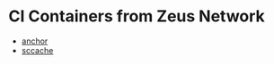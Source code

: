 # CI Containers from Zeus Network

- [anchor](https://github.com/ZeusNetworkHQ/ci-containers/pkgs/container/ci-containers%2Fanchor)
- [sccache](https://github.com/ZeusNetworkHQ/ci-containers/pkgs/container/ci-containers%2Fsccache)
